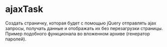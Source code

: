 # ajaxTask
Создать страничку, которая будет с помощью jQuery отправлять ajax запросы, получать данные и отображать их без перезагрузки страницы. Пример подобного функционала во вложенном архиве (генератор паролей).
